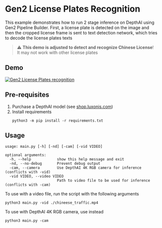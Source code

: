 # Gen2 License Plates Recognition

This example demonstrates how to run 2 stage inference on DepthAI using Gen2 Pipeline Builder.
First, a license plate is detected on the image and then the cropped license frame is sent to text detection network, 
which tries to decode the license plates texts

> :warning: **This demo is adjusted to detect and recognize Chinese License**! It may not work with other license plates

## Demo

[![Gen2 License Plates recognition](https://user-images.githubusercontent.com/5244214/111067985-158f4000-84c7-11eb-9cea-b276a516342d.gif)](https://www.youtube.com/watch?v=buZOWnL9vm0 "License Plates recognition on DepthAI")

## Pre-requisites

1. Purchase a DepthAI model (see [shop.luxonis.com](https://shop.luxonis.com/))
2. Install requirements
   ```
   python3 -m pip install -r requirements.txt
   ```

## Usage

```
usage: main.py [-h] [-nd] [-cam] [-vid VIDEO]

optional arguments:
  -h, --help            show this help message and exit
  -nd, --no-debug       Prevent debug output
  -cam, --camera        Use DepthAI 4K RGB camera for inference (conflicts with -vid)
  -vid VIDEO, --video VIDEO
                        Path to video file to be used for inference (conflicts with -cam)
```

To use with a video file, run the script with the following arguments

```
python3 main.py -vid ./chineese_traffic.mp4
```

To use with DepthAI 4K RGB camera, use instead

```
python3 main.py -cam
``` 
